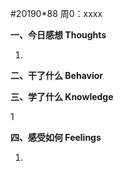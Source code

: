 #20190*88  周0：xxxx

**一、今日感想 Thoughts**

1.
**二、干了什么 Behavior**



**三、学了什么 Knowledge**

1

**四、感受如何 Feelings**

1.